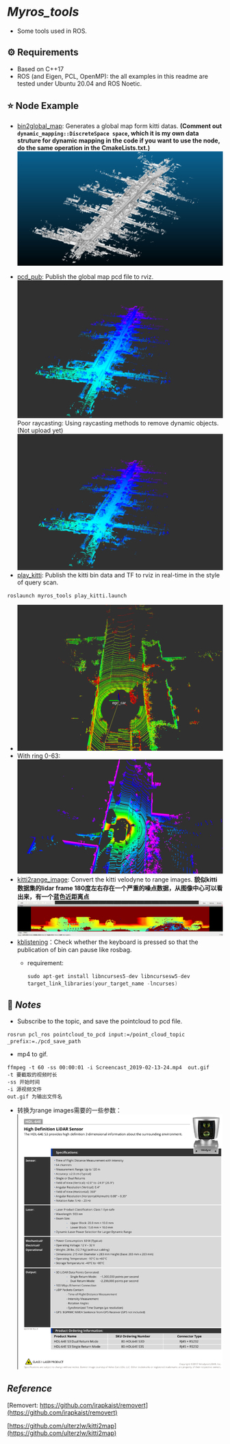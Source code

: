 # *Myros_tools*

- Some tools used in ROS.

## ⚙️ Requirements

- Based on C++17
- ROS (and Eigen, PCL, OpenMP): the all examples in this readme are tested under Ubuntu 20.04 and ROS Noetic.

## ⭐️ Node Example

* [bin2global_map](myros_tools/src/bin2global_map.cpp): Generates a global map form kitti datas. **(Comment out ``dynamic_mapping::DiscreteSpace space``, which it is my own data struture for dynamic mapping in the code if you want to use the node, do the same operation in the CmakeLists.txt.)**![img](imgs/05.png)

- [pcd_pub](myros_tools/src/pcd_pub.cpp): Publish the global map pcd file to rviz.
  ![img](imgs/05r.png)
  Poor raycasting: Using raycasting methods to remove dynamic objects.(Not upload yet)
  ![img](imgs/poor_raycasting.png)
- [play_kitti](myros_tools/src/play_kitti.cpp): Publish the kitti bin data and TF to rviz in real-time in the style of query scan.

```
roslaunch myros_tools play_kitti.launch 
```

- ![img](imgs/scan.png)
- With ring 0-63:
  ![img](imgs/ring.png)
- [kitti2range_image](myros_tools/src/kitti2range_image.cpp): Convert the kitti velodyne to range images. **貌似kitti数据集的lidar frame 180度左右存在一个严重的噪点数据，从图像中心可以看出来，有一个蓝色近距离点**
  ![img](imgs/range_images.gif)
- [kblistening](src/others/kblistening.cpp)：Check whether the keyboard is pressed so that the publication of bin can pause like rosbag.
  - requirement:

    ```C++
    sudo apt-get install libncurses5-dev libncursesw5-dev
    target_link_libraries(your_target_name -lncurses)
    ```

## 💬 *Notes*

- Subscribe to the topic, and save the pointcloud to pcd file.

```
rosrun pcl_ros pointcloud_to_pcd input:=/point_cloud_topic _prefix:=./pcd_save_path
```

- mp4 to gif.

```
ffmpeg -t 60 -ss 00:00:01 -i Screencast_2019-02-13-24.mp4  out.gif
-t 要截取的视频时长
-ss 开始时间
-i 源视频文件
out.gif 为输出文件名
```

- 转换为range images需要的一些参数：
  ![](imgs/velodyne_params.png)

## *Reference*

[Removert: https://github.com/irapkaist/removert](https://github.com/irapkaist/removert)

[https://github.com/ulterzlw/kitti2map](https://github.com/ulterzlw/kitti2map)
